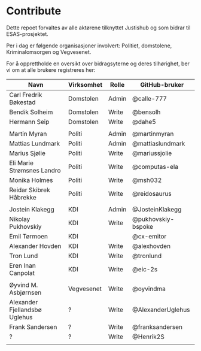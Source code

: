 # Contribute

Dette repoet forvaltes av alle aktørene tilknyttet Justishub og som bidrar til ESAS-prosjektet.

Per i dag er følgende organisasjoner involvert: Politiet, domstolene, Kriminalomsorgen og Vegvesenet.

For å opprettholde en oversikt over bidragsyterne og deres tilhørighet, ber vi om at alle brukere registreres her:

| Navn                          | Virksomhet | Rolle | GitHub-bruker      |
|-------------------------------|------------|-------|--------------------|
| Carl Fredrik Bøkestad         | Domstolen  | Admin | @calle-777         |
| Bendik Solheim                | Domstolen  | Write | @bensolh           |
| Hermann Seip                  | Domstolen  | Write | @dahe5             |
|                               |            |       |                    |
| Martin Myran                  | Politi     | Admin | @martinmyran       |
| Mattias Lundmark              | Politi     | Admin | @mattiaslundmark   |
| Marius Sjølie                 | Politi     | Write | @mariussjolie      |
| Eli Marie Strømsnes Landro    | Politi     | Write | @computas-ela      |
| Monika Holmes                 | Politi     | Write | @msh032            |
| Reidar Skibrek Håbrekke       | Politi     | Write | @reidosaurus       |
|                               |            |       |                    |
| Jostein Klakegg               | KDI        | Admin | @JosteinKlakegg    |
| Nikolay Pukhovskiy            | KDI        | Write | @pukhovskiy-bspoke |
| Emil Tørmoen                  | KDI        |       | @cx-emitor         |
| Alexander Hovden              | KDI        | Write | @alexhovden        |
| Tron Lund                     | KDI        | Write | @tronlund          |
| Eren Inan Canpolat            | KDI        | Write | @eic-2s            |
|                               |            |       |                    |
| Øyvind M. Asbjørnsen          | Vegvesenet | Write | @oyvindma          |
| Alexander Fjellandsbø Uglehus | ?          | Write | @AlexanderUglehus  |
| Frank Sandersen               | ?          | Write | @franksandersen    |
| ?                             | ?          | Write | @Henrik2S          |
|                               |            |       |                    |

